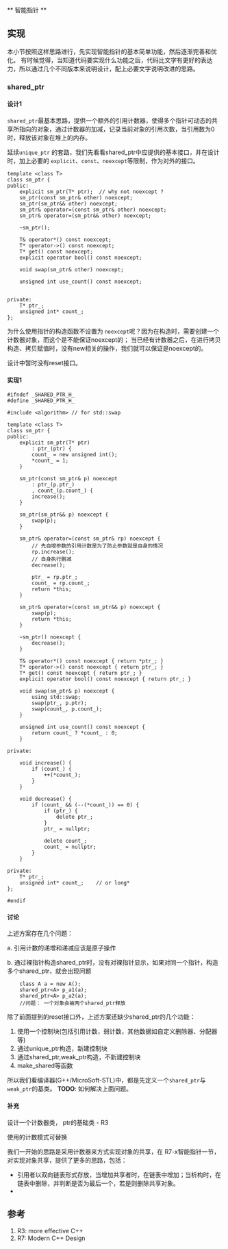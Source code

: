 ** 智能指针 **


## 实现

本小节按照这样思路进行，先实现智能指针的基本简单功能，然后逐渐完善和优化。
有时候觉得，当知道代码要实现什么功能之后，代码比文字有更好的表达力，所以通过几个不同版本来说明设计，配上必要文字说明改进的思路。

### shared_ptr

#### 设计1

`shared_ptr`最基本思路，提供一个额外的引用计数器，使得多个指针可动态的共享所指向的对象，通过计数器的加减，记录当前对象的引用次数，当引用数为0时，释放该对象在堆上的内存。

延续`unique_ptr` 的套路，我们先看看shared_ptr中应提供的基本接口，并在设计时，加上必要的 `explicit`、`const`、`noexcept`等限制，作为对外的接口。

```
template <class T>
class sm_ptr {
public:
    explicit sm_ptr(T* ptr);  // why not noexcept ?
    sm_ptr(const sm_ptr& other) noexcept;
    sm_ptr(sm_ptr&& other) noexcept;
    sm_ptr& operator=(const sm_ptr& other) noexcept;
    sm_ptr& operator=(sm_ptr&& other) noexcept;
    
    ~sm_ptr();

    T& operator*() const noexcept;
    T* operator->() const noexcept;
    T* get() const noexcept;
    explicit operator bool() const noexcept;

    void swap(sm_ptr& other) noexcept;

    unsigned int use_count() const noexcept;


private:
    T* ptr_;
    unsigned int* count_;
};
```

为什么使用指针的构造函数不设置为 `noexcept`呢？因为在构造时，需要创建一个计数器对象，而这个是不能保证noexcept的；
当已经有计数器之后，在进行拷贝构造、拷贝赋值时，没有new相关的操作，我们就可以保证是noexcept的。

设计中暂时没有reset接口。

#### 实现1

```
#ifndef _SHARED_PTR_H_
#define _SHARED_PTR_H_

#include <algorithm> // for std::swap

template <class T>
class sm_ptr {
public:
    explicit sm_ptr(T* ptr)
        : ptr_(ptr) {
        count_ = new unsigned int();
        *count_ = 1;
    }

    sm_ptr(const sm_ptr& p) noexcept 
        : ptr_(p.ptr_)
        , count_(p.count_) {
        increase();
    }

    sm_ptr(sm_ptr&& p) noexcept {
        swap(p);
    }

    sm_ptr& operator=(const sm_ptr& rp) noexcept {
        // 先自增参数的引用计数是为了防止参数就是自身的情况
        rp.increase();
        // 自身执行删减
        decrease();

        ptr_ = rp.ptr_;
        count_ = rp.count_;
        return *this;
    }

    sm_ptr& operator=(const sm_ptr&& p) noexcept {
        swap(p);
        return *this;
    }
    
    ~sm_ptr() noexcept {
        decrease();
    }

    T& operator*() const noexcept { return *ptr_; }
    T* operator->() const noexcept { return ptr_; }
    T* get() const noexcept { return ptr_; }
    explicit operator bool() const noexcept { return ptr_; }

    void swap(sm_ptr& p) noexcept {
        using std::swap;
        swap(ptr_, p.ptr);
        swap(count_, p.count_);
    }

    unsigned int use_count() const noexcept {
        return count_ ? *count_ : 0;
    }

private:

    void increase() {
        if (count_) {
            ++(*count_);
        }
    }

    void decrease() {
        if (count_ && (--(*count_)) == 0) {
            if (ptr_) {
                delete ptr_;
            }
            ptr_ = nullptr;

            delete count_;
            count_ = nullptr;
        }
    }

private:
    T* ptr_;
    unsigned int* count_;    // or long*
};

#endif
```

#### 讨论

上述方案存在几个问题：

a. 引用计数的递增和递减应该是原子操作

b. 通过裸指针构造shared_ptr时，没有对裸指针显示，如果对同一个指针，构造多个shared_ptr，就会出现问题
```
    class A a = new A();
    shared_ptr<A> p_a1(a);
    shared_ptr<A> p_a2(a);  
    //问题： 一个对象会被两个shared_ptr释放
```

除了前面提到的reset接口外，上述方案还缺少shared_ptr的几个功能：

1. 使用一个控制块(包括引用计数，弱计数，其他数据如自定义删除器、分配器等)
2. 通过unique_ptr构造，新建控制块
3. 通过shared_ptr,weak_ptr构造，不新建控制块
4. make_shared等函数

所以我们看编译器(G++/MicroSoft-STL)中，都是先定义一个`shared_ptr`与`weak_ptr`的基类。
**TODO**: 如何解决上面问题。

#### 补充

设计一个计数器类，
ptr的基础类 - R3

使用的计数模式可替换

我们一开始的思路是采用计数器来方式实现对象的共享，在 R7-x智能指针一节，对实现对象共享，提供了更多的思路，包括：

- 引用者以双向链表形式存放，当增加共享者时，在链表中增加；当析构时，在链表中删除，并判断是否为最后一个，若是则删除共享对象。
-

## 参考
1. R3: more effective C++ 
2. R7: Modern C++ Design

